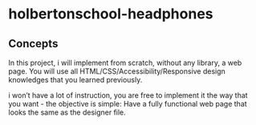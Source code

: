 # holbertonschool-headphones
## Concepts
In this project, i will implement from scratch, without any library, a web page. You will use all HTML/CSS/Accessibility/Responsive design knowledges that you learned previously.

i won’t have a lot of instruction, you are free to implement it the way that you want - the objective is simple: Have a fully functional web page that looks the same as the designer file.

